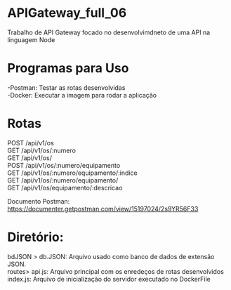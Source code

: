 # APIGateway_full_06
Trabalho de API Gateway focado no desenvolvimdneto de uma API na linguagem Node


# Programas para Uso
-Postman: Testar as rotas desenvolvidas<br/>
-Docker: Executar a imagem para rodar a aplicação<br/>

# Rotas
POST /api/v1/os<br/>
GET /api/v1/os/:numero<br/>
GET /api/v1/os/<br/>
POST /api/v1/os/:numero/equipamento<br/>
GET /api/v1/os/:numero/equipamento/:indice<br/>
GET /api/v1/os/:numero/equipamento/<br/>
GET /api/v1/os/equipamento/:descricao<br/>

Documento Postman: https://documenter.getpostman.com/view/15197024/2s9YR56F33<br/>

# Diretório:
bdJSON > db.JSON: Arquivo usado como banco de dados de extensão JSON.<br/>
routes> api.js: Arquivo principal com os enredeços de rotas desenvolvidos<br/>
index.js: Arquivo de inicialização do servidor executado no DockerFile<br/>


